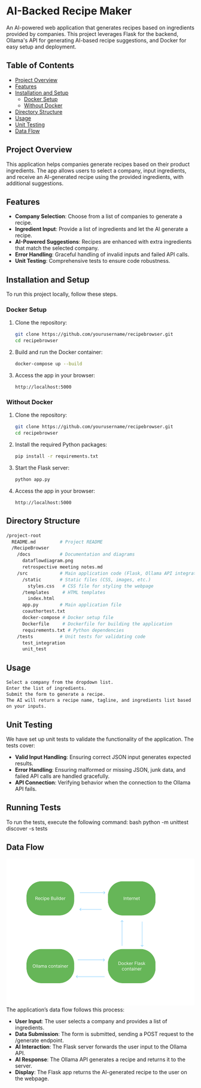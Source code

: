 # AI-Backed Recipe Maker
An AI-powered web application that generates recipes based on ingredients provided by companies. This project leverages Flask for the backend, Ollama's API for generating AI-based recipe suggestions, and Docker for easy setup and deployment.
## Table of Contents
- [Project Overview](#project-overview)
- [Features](#features)
- [Installation and Setup](#installation-and-setup)
  - [Docker Setup](#docker-setup)
  - [Without Docker](#without-docker)
- [Directory Structure](#directory-structure)
- [Usage](#usage)
- [Unit Testing](#unit-testing)
- [Data Flow](#data-flow)
## Project Overview
This application helps companies generate recipes based on their product ingredients. The app allows users to select a company, input ingredients, and receive an AI-generated recipe using the provided ingredients, with additional suggestions.
## Features
- **Company Selection**: Choose from a list of companies to generate a recipe.
- **Ingredient Input**: Provide a list of ingredients and let the AI generate a recipe.
- **AI-Powered Suggestions**: Recipes are enhanced with extra ingredients that match the selected company.
- **Error Handling**: Graceful handling of invalid inputs and failed API calls.
- **Unit Testing**: Comprehensive tests to ensure code robustness.
  
## Installation and Setup
To run this project locally, follow these steps.
### Docker Setup
1. Clone the repository:
    ```bash
    git clone https://github.com/yourusername/recipebrowser.git
    cd recipebrowser
    ```
2. Build and run the Docker container:
    ```bash
    docker-compose up --build
    ```
3. Access the app in your browser:
    ```
    http://localhost:5000
    ```
### Without Docker
1. Clone the repository:
    ```bash
    git clone https://github.com/yourusername/recipebrowser.git
    cd recipebrowser
    ```
2. Install the required Python packages:
    ```bash
    pip install -r requirements.txt
    ```
3. Start the Flask server:
    ```bash
    python app.py
    ```
4. Access the app in your browser:
    ```
    http://localhost:5000
    ```
## Directory Structure
```bash
/project-root
  README.md         # Project README
  /RecipeBrowser
    /docs           # Documentation and diagrams
      dataflowdiagram.png
      retrospective meeting notes.md
    /src            # Main application code (Flask, Ollama API integration)
      /static       # Static files (CSS, images, etc.)
        styles.css   # CSS file for styling the webpage
      /templates     # HTML templates
        index.html
      app.py        # Main application file
      coauthortest.txt
      docker-compose # Docker setup file
      Dockerfile     # Dockerfile for building the application
      requirements.txt # Python dependencies
    /tests          # Unit tests for validating code
      test_integration
      unit_test
```
## Usage
    Select a company from the dropdown list.
    Enter the list of ingredients.
    Submit the form to generate a recipe.
    The AI will return a recipe name, tagline, and ingredients list based on your inputs.
## Unit Testing
We have set up unit tests to validate the functionality of the application. The tests cover:
- **Valid Input Handling**: Ensuring correct JSON input generates expected results.
- **Error Handling**: Ensuring malformed or missing JSON, junk data, and failed API calls are handled gracefully.
- **API Connection**: Verifying behavior when the connection to the Ollama API fails.
## Running Tests
To run the tests, execute the following command:
bash
python -m unittest discover -s tests
## Data Flow
![Data Flow Diagram](RecipeBrowser/docs/dataflowdiagram.png)
The application’s data flow follows this process:
- **User Input**: The user selects a company and provides a list of ingredients.
- **Data Submission**: The form is submitted, sending a POST request to the /generate endpoint.
- **AI Interaction**: The Flask server forwards the user input to the Ollama API.
- **AI Response**: The Ollama API generates a recipe and returns it to the server.
- **Display**: The Flask app returns the AI-generated recipe to the user on the webpage.